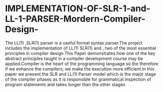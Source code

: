 # IMPLEMENTATION-OF-SLR-1-and-LL-1-PARSER-Mordern-Compiler-Design-
The LL(1) ,SLR(1) parser is a useful formal syntax parser.The project includes the implementation of LL(1) SLR(1) and , two of the most essential principles in compiler design.This Paper demonstrates how one of the key abstract principles taught in a compiler development course may be applied.Compiler is the heart of the programming language so the therefore if we enhance the compilers; we make the execution more efficient.In this paper we present the SLR and LL(1) Parser model which is the major stage of the compiler phases as it is responsible for grammatical inspection of program statements and takes longer than the other stages

